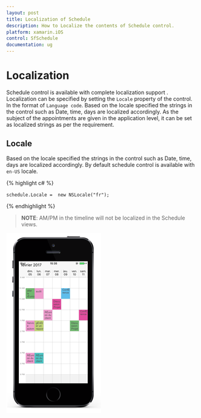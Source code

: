 ```yaml
---
layout: post
title: Localization of Schedule
description: How to Localize the contents of Schedule control.
platform: xamarin.iOS
control: SfSchedule
documentation: ug
---
```


# Localization

Schedule control is available with complete localization support . Localization can be specified by setting the `Locale` property of the control. In the format of `Language code`.  Based on the locale specified the strings in the control such as Date, time, days are localized accordingly. As the subject of the appointments are given in the application level, it can be set as localized strings as per the requirement. 

## Locale

 Based on the locale specified the strings in the control such as Date, time, days are localized accordingly. By default schedule control is available with `en-US` locale. 

{% highlight c# %}

    schedule.Locale =  new NSLocale("fr");

{% endhighlight %}

>**NOTE**: AM/PM in the timeline will not be localized in the Schedule views.

![](LocalizationGlobalization_images/Localization.png)

